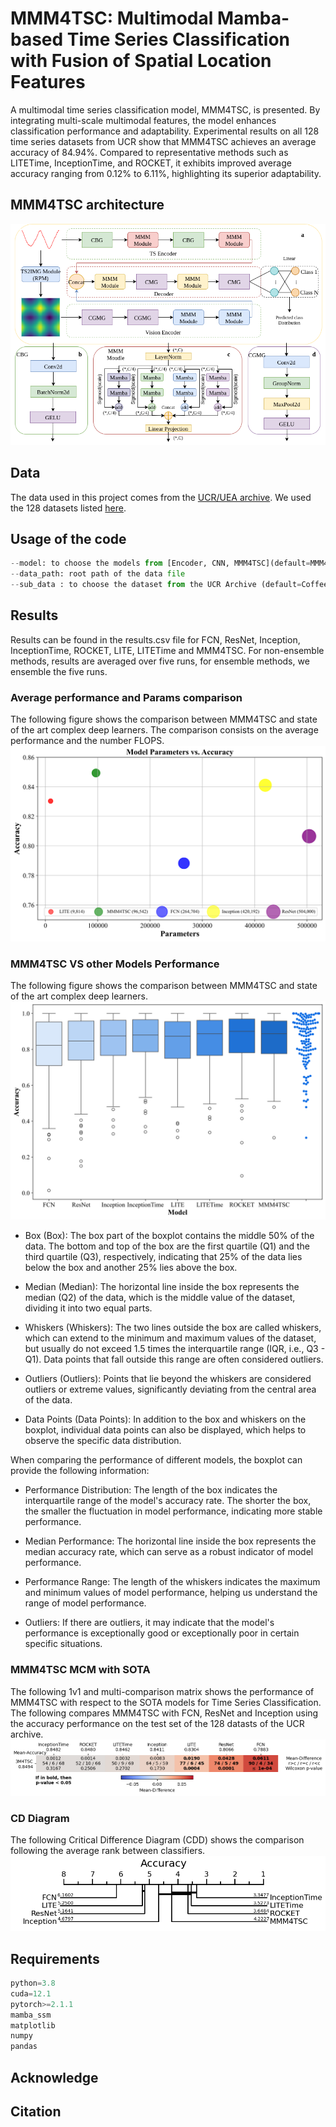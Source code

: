# MMM4TSC: Multimodal Mamba-based Time Series Classification with Fusion of Spatial Location Features
A multimodal time series classification model, MMM4TSC, is presented. By integrating multi-scale multimodal features, the model enhances classification performance and adaptability. Experimental results on all 128 time series datasets from UCR show that MMM4TSC achieves an average accuracy of 84.94\%. Compared to representative methods such as LITETime, InceptionTime, and ROCKET, it exhibits improved average accuracy ranging from 0.12\% to 6.11\%, highlighting its superior adaptability.
## MMM4TSC architecture
![alt text](vision/archi_mmm4tsc.png)

## Data
The data used in this project comes from the [UCR/UEA archive](http://timeseriesclassification.com/TSC.zip). 
We used the 128 datasets listed [here](https://www.cs.ucr.edu/%7Eeamonn/time_series_data_2018/).
## Usage of the code
```python
--model: to choose the models from [Encoder, CNN, MMM4TSC](default=MMM4TSC)
--data_path: root path of the data file
--sub_data : to choose the dataset from the UCR Archive (default=Coffee)
```
## Results
Results can be found in the results.csv file for FCN, ResNet, Inception, InceptionTime, ROCKET, LITE, LITETime and MMM4TSC. For non-ensemble methods, results are averaged over five runs, for ensemble methods, we ensemble the five runs.
### Average performance and Params comparison
The following figure shows the comparison between MMM4TSC and state of the art complex deep learners. The comparison consists on the average performance and the number FLOPS.
![alt text](vision/acc_params.svg)
### MMM4TSC VS other Models Performance 
The following figure shows the comparison between MMM4TSC and state of the art complex deep learners. 
![alt text](vision/all_performance.svg)
* Box (Box): The box part of the boxplot contains the middle 50% of the data. The bottom and top of the box are the first quartile (Q1) and the third quartile (Q3), respectively, indicating that 25% of the data lies below the box and another 25% lies above the box.

* Median (Median): The horizontal line inside the box represents the median (Q2) of the data, which is the middle value of the dataset, dividing it into two equal parts.

* Whiskers (Whiskers): The two lines outside the box are called whiskers, which can extend to the minimum and maximum values of the dataset, but usually do not exceed 1.5 times the interquartile range (IQR, i.e., Q3 - Q1). Data points that fall outside this range are often considered outliers.

* Outliers (Outliers): Points that lie beyond the whiskers are considered outliers or extreme values, significantly deviating from the central area of the data.

* Data Points (Data Points): In addition to the box and whiskers on the boxplot, individual data points can also be displayed, which helps to observe the specific data distribution.

When comparing the performance of different models, the boxplot can provide the following information:

* Performance Distribution: The length of the box indicates the interquartile range of the model's accuracy rate. The shorter the box, the smaller the fluctuation in model performance, indicating more stable performance.

* Median Performance: The horizontal line inside the box represents the median accuracy rate, which can serve as a robust indicator of model performance.

* Performance Range: The length of the whiskers indicates the maximum and minimum values of model performance, helping us understand the range of model performance.

* Outliers: If there are outliers, it may indicate that the model's performance is exceptionally good or exceptionally poor in certain specific situations.

### MMM4TSC MCM with SOTA
The following 1v1 and multi-comparison matrix shows the performance of MMM4TSC with respect to the SOTA models for Time Series Classification.
The following compares MMM4TSC with FCN, ResNet and Inception using the accuracy performance on the test set of the 128 datasts of the UCR archive.
![alt text](pic/mcm.png)

### CD Diagram
The following Critical Difference Diagram (CDD) shows the comparison following the average rank between classifiers.
![alt text](pic/cd-diagram.png)

## Requirements
```python
python=3.8
cuda=12.1
pytorch>=2.1.1
mamba_ssm
matplotlib
numpy
pandas
```
## Acknowledge

## Citation
